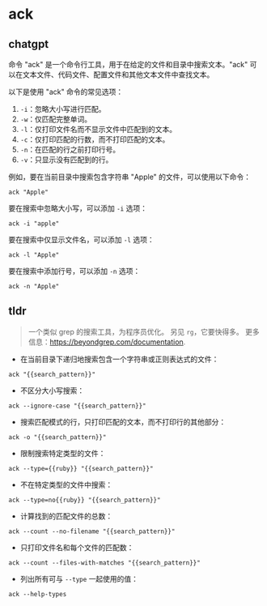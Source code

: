 # ack 
## chatgpt 
命令 "ack" 是一个命令行工具，用于在给定的文件和目录中搜索文本。"ack" 可以在文本文件、代码文件、配置文件和其他文本文件中查找文本。

以下是使用 "ack" 命令的常见选项：

1. `-i`：忽略大小写进行匹配。
2. `-w`：仅匹配完整单词。
3. `-l`：仅打印文件名而不显示文件中匹配到的文本。
4. `-c`：仅打印匹配的行数，而不打印匹配的文本。
5. `-n`：在匹配的行之前打印行号。
6. `-v`：只显示没有匹配到的行。

例如，要在当前目录中搜索包含字符串 "Apple" 的文件，可以使用以下命令：

```
ack "Apple"
```

要在搜索中忽略大小写，可以添加 `-i` 选项：

```
ack -i "apple"
```

要在搜索中仅显示文件名，可以添加 `-l` 选项：

```
ack -l "Apple"
```

要在搜索中添加行号，可以添加 `-n` 选项：

```
ack -n "Apple"
``` 

## tldr 
 
> 一个类似 grep 的搜索工具，为程序员优化。
> 另见 `rg`，它要快得多。
> 更多信息：<https://beyondgrep.com/documentation>.

- 在当前目录下递归地搜索包含一个字符串或正则表达式的文件：

`ack "{{search_pattern}}"`

- 不区分大小写搜索：

`ack --ignore-case "{{search_pattern}}"`

- 搜索匹配模式的行，只打印匹配的文本，而不打印行的其他部分：

`ack -o "{{search_pattern}}"`

- 限制搜索特定类型的文件：

`ack --type={{ruby}} "{{search_pattern}}"`

- 不在特定类型的文件中搜索：

`ack --type=no{{ruby}} "{{search_pattern}}"`

- 计算找到的匹配文件的总数：

`ack --count --no-filename "{{search_pattern}}"`

- 只打印文件名和每个文件的匹配数：

`ack --count --files-with-matches "{{search_pattern}}"`

- 列出所有可与 `--type` 一起使用的值：

`ack --help-types`
